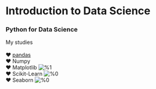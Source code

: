 # Introduction to Data Science
### Python for Data Science
My studies <br/><br/>
:hearts: [pandas](https://github.com/sucremad/IntroDataScience/tree/main/pandas) <br/>
:hearts: Numpy </t>   <br/>
:hearts: Matplotlib  </t> ![%1](https://progress-bar.dev/0) <br/>
:hearts: Scikit-Learn  </t> ![%0](https://progress-bar.dev/0) <br/>
:hearts: Seaborn  </t> ![%0](https://progress-bar.dev/0) <br/>

